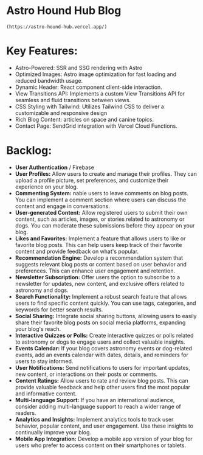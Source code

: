 # Astro Hound Hub Blog

```
(https://astro-hound-hub.vercel.app/)
```

# Key Features:

- Astro-Powered: SSR and SSG rendering with Astro
- Optimized Images: Astro image optimization for fast loading and reduced bandwidth usage.
- Dynamic Header: React component client-side interaction.
- View Transitions API: Implements a custom View Transitions API for seamless and fluid transitions between views.
- CSS Styling with Tailwind: Utilizes Tailwind CSS to deliver a customizable and responsive design
- Rich Blog Content: articles on space and canine topics.
- Contact Page: SendGrid integration with Vercel Cloud Functions.

# Backlog:
- **User Authentication** / Firebase
- **User Profiles:**
Allow users to create and manage their profiles. They can upload a profile picture, set preferences, and customize their experience on your blog.
- **Commenting System:** 
nable users to leave comments on blog posts. You can implement a comment section where users can discuss the content and engage in conversations.
- **User-generated Content:**
Allow registered users to submit their own content, such as articles, images, or stories related to astronomy or dogs. You can moderate these submissions before they appear on your blog.
- **Likes and Favorites:**
Implement a feature that allows users to like or favorite blog posts. This can help users keep track of their favorite content and provide feedback on what's popular.
- **Recommendation Engine:**
Develop a recommendation system that suggests relevant blog posts or content based on user behavior and preferences. This can enhance user engagement and retention.
- **Newsletter Subscription:**
Offer users the option to subscribe to a newsletter for updates, new content, and exclusive offers related to astronomy and dogs.
- **Search Functionality:**
Implement a robust search feature that allows users to find specific content quickly. You can use tags, categories, and keywords for better search results.
- **Social Sharing:**
Integrate social sharing buttons, allowing users to easily share their favorite blog posts on social media platforms, expanding your blog's reach.
- **Interactive Quizzes or Polls:**
Create interactive quizzes or polls related to astronomy or dogs to engage users and collect valuable insights.
- **Events Calendar:**
If your blog covers astronomy events or dog-related events, add an events calendar with dates, details, and reminders for users to stay informed.
- **User Notifications:**
Send notifications to users for important updates, new content, or interactions on their posts or comments.
- **Content Ratings:**
Allow users to rate and review blog posts. This can provide valuable feedback and help other users find the most popular and informative content.
- **Multi-language Support:**
If you have an international audience, consider adding multi-language support to reach a wider range of readers.
- **Analytics and Insights:**
Implement analytics tools to track user behavior, popular content, and user engagement. Use these insights to continually improve your blog.
- **Mobile App Integration:**
Develop a mobile app version of your blog for users who prefer to access content on their smartphones or tablets.



